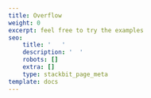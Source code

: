 ```yaml
---
title: Overflow
weight: 0
excerpt: feel free to try the examples
seo:
    title: '   '
    description: '  '
    robots: []
    extra: []
    type: stackbit_page_meta
template: docs
---
```

